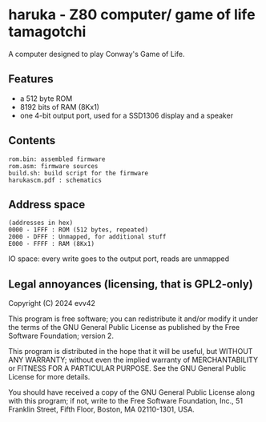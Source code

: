 # haruka - Z80 computer/ game of life tamagotchi

A computer designed to play Conway's Game of Life.

## Features

- a 512 byte ROM
- 8192 bits of RAM (8Kx1)
- one 4-bit output port, used for a SSD1306 display and a speaker

## Contents

```
rom.bin: assembled firmware
rom.asm: firmware sources
build.sh: build script for the firmware
harukascm.pdf : schematics
```

## Address space

```
(addresses in hex)
0000 - 1FFF : ROM (512 bytes, repeated)
2000 - DFFF : Unmapped, for additional stuff
E000 - FFFF : RAM (8Kx1)

```
IO space: every write goes to the output port, reads are unmapped

## Legal annoyances (licensing, that is GPL2-only)

Copyright (C) 2024 evv42

This program is free software; you can redistribute it and/or modify it under the terms of the GNU General Public License as published by the Free Software Foundation; version 2.

This program is distributed in the hope that it will be useful, but WITHOUT ANY WARRANTY; without even the implied warranty of MERCHANTABILITY or FITNESS FOR A PARTICULAR PURPOSE. See the GNU General Public License for more details.

You should have received a copy of the GNU General Public License along with this program; if not, write to the Free Software Foundation, Inc., 51 Franklin Street, Fifth Floor, Boston, MA 02110-1301, USA. 
